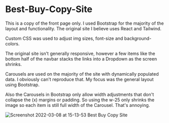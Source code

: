 # Best-Buy-Copy-Site
This is a copy of the front page only. I used Bootstrap for the majority of the layout and functionality. The original site I believe uses React and Tailwind.

Custom CSS was used to adjust img sizes, font-size and background-colors.

The original site isn't generally responsive, however a few items like the bottom half of the navbar stacks the links into a Dropdown as the screen shrinks.

Carousels are used on the majority of the site with dynamically populated data. I obviously can't reproduce that. My focus was the general layout using Bootstrap.

Also the Carousels in Bootstrap only allow width adjustments that don't collapse the (x) margins or padding. So using the w-25 only shrinks the image
  so each item is still full width of the Carousel. That's annoying.
  
 

![Screenshot 2022-03-08 at 15-13-53 Best Buy Copy Site](https://user-images.githubusercontent.com/43219209/157326212-56f18249-c6ef-4767-b654-36314f46087e.png)
